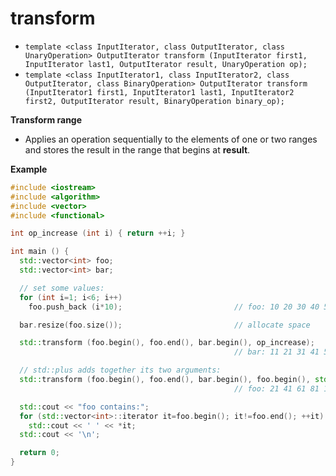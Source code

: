 # transform
* `template <class InputIterator, class OutputIterator, class UnaryOperation> OutputIterator transform (InputIterator first1, InputIterator last1, OutputIterator result, UnaryOperation op);`
* `template <class InputIterator1, class InputIterator2, class OutputIterator, class BinaryOperation> OutputIterator transform (InputIterator1 first1, InputIterator1 last1, InputIterator2 first2, OutputIterator result, BinaryOperation binary_op);`

**Transform range**
* Applies an operation sequentially to the elements of one or two ranges and stores the result in the range that begins at **result**.

**Example**

```c++
#include <iostream>
#include <algorithm>
#include <vector>
#include <functional>

int op_increase (int i) { return ++i; }

int main () {
  std::vector<int> foo;
  std::vector<int> bar;

  // set some values:
  for (int i=1; i<6; i++)
    foo.push_back (i*10);                         // foo: 10 20 30 40 50

  bar.resize(foo.size());                         // allocate space

  std::transform (foo.begin(), foo.end(), bar.begin(), op_increase);
                                                  // bar: 11 21 31 41 51

  // std::plus adds together its two arguments:
  std::transform (foo.begin(), foo.end(), bar.begin(), foo.begin(), std::plus<int>());
                                                  // foo: 21 41 61 81 101

  std::cout << "foo contains:";
  for (std::vector<int>::iterator it=foo.begin(); it!=foo.end(); ++it)
    std::cout << ' ' << *it;
  std::cout << '\n';

  return 0;
}
```
